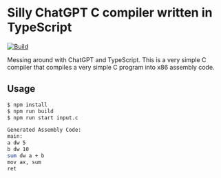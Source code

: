 # Silly ChatGPT C compiler written in TypeScript

[![Build](https://github.com/veikkos/silly-chatgpt-c-compiler/actions/workflows/build.yml/badge.svg)](https://github.com/veikkos/silly-chatgpt-c-compiler/actions/workflows/build.yml)

Messing around with ChatGPT and TypeScript. This is a very simple C compiler that compiles a very simple C program into x86 assembly code.

## Usage

```bash
$ npm install
$ npm run build
$ npm run start input.c

Generated Assembly Code:
main:
a dw 5
b dw 10
sum dw a + b
mov ax, sum
ret
```

